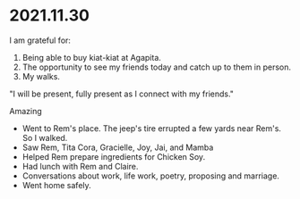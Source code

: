 # 2021.11.30

I am grateful for:

1. Being able to buy kiat-kiat at Agapita.
2. The opportunity to see my friends today and catch up to them in person.
3. My walks.

"I will be present, fully present as I connect with my friends."

Amazing

- Went to Rem's place. The jeep's tire errupted a few yards near Rem's. So I walked.
- Saw Rem, Tita Cora, Gracielle, Joy, Jai, and Mamba
- Helped Rem prepare ingredients for Chicken Soy.
- Had lunch with Rem and Claire.
- Conversations about work, life work, poetry, proposing and marriage.
- Went home safely.

